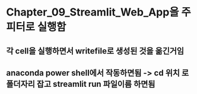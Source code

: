 # Chapter_09_Streamlit_Web_App을 주피터로 실행함
## 각 cell을 실행하면서 writefile로 생성된 것을 옮긴거임
## anaconda power shell에서 작동하면됨 -> cd 위치 로 폴더자리 잡고 streamlit run 파일이름 하면됨